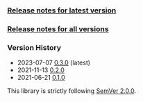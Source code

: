 ### [Release notes for latest version](latest.md)

### [Release notes for all versions](full.md)

### Version History

* 2023-07-07 [0.3.0](0.3.0.md) (latest)
* 2021-11-13 [0.2.0](0.2.0.md)
* 2021-06-21 [0.1.0](0.1.0.md)


This library is strictly following [SemVer 2.0.0](https://semver.org/spec/v2.0.0.html).
